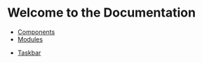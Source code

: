 # Welcome to the Documentation

- [Components](components/README.md)
- [Modules](modules/README.md)

* [Taskbar](taskbar.md)